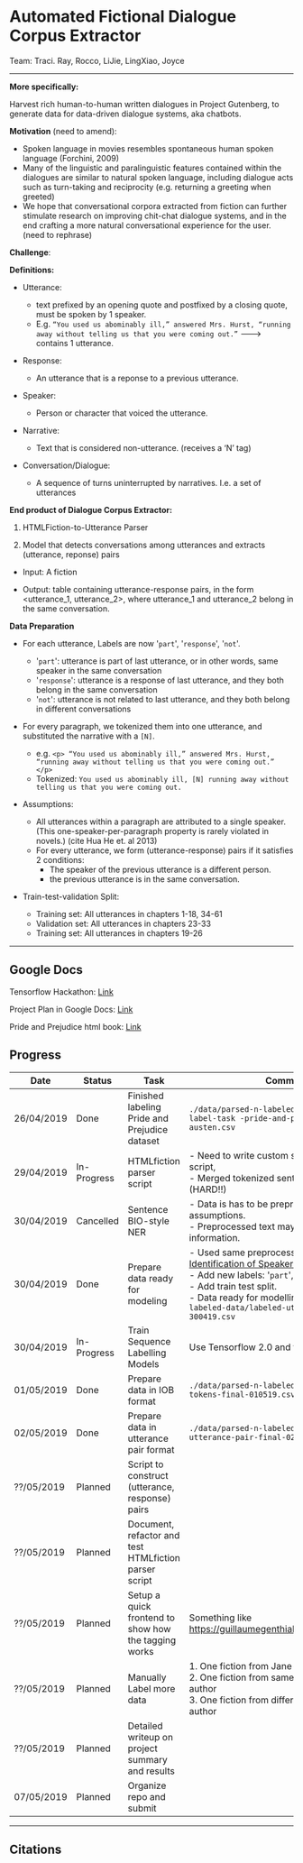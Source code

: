 # Automated Fictional Dialogue Corpus Extractor
Team: Traci. Ray, Rocco, LiJie, LingXiao, Joyce

---

**More specifically:**

Harvest rich human-to-human written dialogues in Project Gutenberg, to generate data for data-driven dialogue systems, aka chatbots. 

**Motivation** (need to amend):

- Spoken language in movies resembles spontaneous human spoken language (Forchini, 2009)
- Many of the linguistic and paralinguistic features contained within the dialogues are similar to natural spoken language, including dialogue acts such as turn-taking and reciprocity (e.g. returning a greeting when greeted)
- We hope that conversational corpora extracted from fiction can further stimulate research on improving chit-chat dialogue systems, and in the end crafting a more natural conversational experience for the user. (need to rephrase)

**Challenge**:

<write something>

**Definitions:**

- Utterance: 

  - text prefixed by an opening quote and postfixed by a closing quote, must be spoken by 1 speaker. 
  - E.g. ```“You used us abominably ill,” answered Mrs. Hurst, “running away without telling us that you were coming out.”``` ---> contains 1 utterance. 
- Response:
  - An utterance that is a reponse to a previous utterance.
- Speaker:

  - Person or character that voiced the utterance. 
- Narrative:

  - Text that is considered non-utterance. (receives a ‘N’ tag)
- Conversation/Dialogue:

  - A sequence of turns uninterrupted by narratives. I.e. a set of utterances

**End product of Dialogue Corpus Extractor:**

1. HTMLFiction-to-Utterance Parser

2. Model that detects conversations among utterances and extracts (utterance, reponse) pairs

  - Input: A fiction

  - Output: table containing utterance-response pairs, in the form <utterance_1, utterance_2>, where utterance_1 and utterance_2 belong in the same conversation.

**Data Preparation**

- For each utterance, Labels are now '```part```', '```response```', '```not```'.

  - '```part```': utterance is part of last utterance, or in other words, same speaker in the same conversation
  - '```response```': utterance is a response of last utterance, and they both belong in the same conversation
  - '```not```': utterance is not related to last utterance, and they both belong in different conversations

- For every paragraph, we tokenized them into one utterance, and substituted the narrative with a ```[N]```.

  - e.g. ```<p> “You used us abominably ill,” answered Mrs. Hurst, “running away without telling us that you were coming out.” </p>``` 
  -  Tokenized: ```You used us abominably ill, [N] running away without telling us that you were coming out.```

- Assumptions:

  - All utterances within a paragraph are attributed to a single speaker.  (This one-speaker-per-paragraph property is rarely violated in novels.)  (cite Hua He et. al 2013)
  - For every utterance, we form (utterance-response) pairs if it satisfies 2 conditions:
    - The speaker of the previous utterance is a different person.
    - the previous utterance is in the same conversation.

- Train-test-validation Split:

  - Training set: All utterances in chapters 1-18, 34-61
  - Validation set: All utterances in chapters 23-33
  - Training set: All utterances in chapters 19-26

  

---

## Google Docs

Tensorflow Hackathon: [Link](https://tensorflow.devpost.com/)

Project Plan in Google Docs: [Link](https://docs.google.com/document/d/153GR4_yngHeu6puHnFf-QMzcHXKFKgx94QIK6zLsQCI/edit?usp=sharing)

Pride and Prejudice html book: [Link](https://www.gutenberg.org/files/1342/1342-h/1342-h.htm)

## Progress

| Date       | Status      | Task                                                  | Comments                                                     |
| ---------- | ----------- | ----------------------------------------------------- | ------------------------------------------------------------ |
| 26/04/2019 | Done        | Finished labeling Pride and Prejudice dataset         | ```./data/parsed-n-labeled-data/pnp-gutenberg-label-task -pride-and-prejudice-by-jane-austen.csv``` |
| 29/04/2019 | In-Progress | HTMLfiction parser script                             | - Need to write custom sentence tokenizer script,<br /> - Merged tokenized sentences with labels (HARD!!) |
| 30/04/2019 | Cancelled   | Sentence BIO-style NER                                | - Data is has to be preprocessed too many assumptions. <br /> - Preprocessed text may lose relevant information. |
| 30/04/2019 | Done        | Prepare data ready for modeling                       | - Used same preprocessing methods with [Identification of Speakers in Novels paper](https://www.aclweb.org/anthology/P13-1129). <br /> - Add new labels: '```part```', '```response```', '```not```'. <br /> - Add train test split. <br /> - Data ready for modelling in ```./data/parsed-n-labeled-data/labeled-utterance-final-300419.csv``` |
| 30/04/2019 | In-Progress | Train Sequence Labelling Models                       | Use Tensorflow 2.0 and train baseline                        |
| 01/05/2019 | Done        | Prepare data in IOB format                            | ```./data/parsed-n-labeled-data/iob-labeled-tokens-final-010519.csv``` |
| 02/05/2019 | Done        | Prepare data in utterance pair format                 | ```./data/parsed-n-labeled-data/labeled-utterance-pair-final-020519.csv``` |
| ??/05/2019 | Planned     | Script to construct (utterance, response) pairs       |                                                              |
| ??/05/2019 | Planned     | Document, refactor and test HTMLfiction parser script |                                                              |
| ??/05/2019 | Planned     | Setup a quick frontend to show how the tagging works  | Something like https://guillaumegenthial.github.io/serving.html |
| ??/05/2019 | Planned     | Manually Label more data                              | 1. One fiction from Jane Austin<br />2. One fiction from same genre, different author<br />3. One fiction from different genre, different author |
| ??/05/2019 | Planned     | Detailed writeup on project summary and results       |                                                              |
| 07/05/2019 | Planned     | Organize repo and submit                              |                                                              |

---

## Citations

